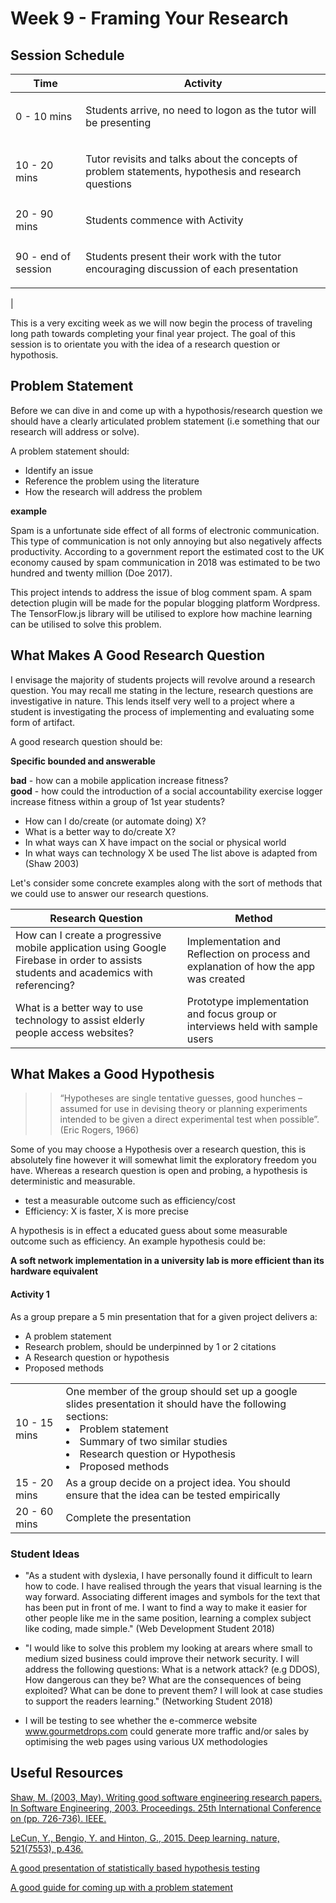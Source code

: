 # Week 9  -  Framing Your Research  

## Session Schedule 	

| Time | Activity   |                                              
|-------------------|----------------------------------------------|
| 0 - 10 mins        | <p>Students arrive, no need to logon as the tutor will be presenting</p>  |
| 10 -  20 mins      |  <p> Tutor revisits and talks about the concepts of problem statements, hypothesis and research questions  </p>  |
| 20 - 90 mins      |   <p> Students commence with Activity  </p> |
| 90 -  end of session      |   <p> Students present their work with the tutor encouraging discussion of each presentation  </p> |
|


This is a very exciting week as we will now begin the process of traveling long path towards completing your final year project. The goal of this session is to orientate you with the idea of a research question or hypothosis. 


## Problem Statement

Before we can dive in and come up with a hypothosis/research question we should have a clearly articulated problem statement (i.e something that our research will address or solve).

A problem statement should:

- Identify an issue 
- Reference the problem using the literature 
- How the research will address the problem 

**example**  

Spam is a unfortunate side effect of all forms of electronic communication. This type of communication is not only annoying but also negatively affects  productivity. According to a government report the estimated cost to the UK economy caused by spam communication in 2018 was estimated to be two hundred and twenty million (Doe 2017). 


This project intends to address the issue of blog comment spam. A spam detection plugin will be made for the popular blogging platform Wordpress. The TensorFlow.js library will be utilised to explore how machine learning can be utilised to solve this problem.


## What Makes A Good Research Question 

I envisage the majority of students projects will revolve around a research question. You may recall me stating in the lecture, research questions are investigative in nature. This lends itself very well to a project where a student is investigating the process of implementing and evaluating some form of artifact. 

A good research question should be: 

**Specific bounded and answerable**

**bad** - how can a mobile application increase fitness?  
**good** - how could the introduction of a social accountability exercise logger increase fitness within a group of 1st year students?  
 

- How can I do/create (or automate doing) X?
- What is a better way to do/create X? 
- In what ways can X have impact on the  social or physical world
- In what ways can technology X be used 
The list above is adapted from (Shaw 2003)


Let's consider some concrete examples along with the sort of methods that we could use to answer our research questions. 

|  Research Question        |      Method          |
|---------------------------|----------------------|
| How can I create a progressive mobile application using Google Firebase in order to assists students and academics with referencing?     | Implementation and   Reflection on process and explanation of how the app was created |   
| What is a better way to use technology to assist elderly people access websites? |  Prototype implementation and focus group or interviews held with sample users   |                                 


## What Makes a Good Hypothesis


>> “Hypotheses are single tentative guesses, good hunches – assumed for use in
   devising theory or planning experiments intended to be given a direct
   experimental test when possible”. (Eric Rogers, 1966)

Some of you may choose a Hypothesis over a research question, this is absolutely fine however it will somewhat limit the exploratory freedom you have.  Whereas a research question is open and probing, a hypothesis is deterministic and measurable. 


- test a measurable outcome such as  efficiency/cost  
- Efficiency: X is faster, X is more precise    


A hypothesis is in effect a educated guess about some measurable outcome such as efficiency. An example hypothesis could be:

**A soft network  implementation in a university lab is more efficient than its hardware equivalent**


#### Activity 1 



As a group prepare a 5 min presentation that for a given project delivers a:

-  A problem statement 
-  Research problem, should be underpinned by 1 or 2 citations 
-  A Research question or hypothesis 
-  Proposed methods 

|         |             |
|---------|-------------|
| 10 - 15 mins        |    One member of the group should set up a google slides presentation it should have the following sections: <li> Problem statement  </li> <li> Summary of two similar studies </li>  <li>  Research question or Hypothesis </li> <li> Proposed methods  </li> |
|  15 - 20 mins                    |      As a group decide on a project idea. You should ensure that the idea can be tested empirically| 
|  20 - 60 mins                  |         Complete the presentation     |



### Student Ideas 


- "As a student with dyslexia, I have personally found it difficult to learn how to code. I have realised through the years that visual learning is the way forward. Associating different images and symbols for the text that has been put in front of me. I want to find a way to make it easier for other people like me in the same position, learning a complex subject like coding, made simple." (Web Development Student 2018) 

- "I would like to solve this problem my looking at arears where small to medium sized business could improve their network security. I will address the following questions: What is a network attack? (e.g DDOS), How dangerous can they be? What are the consequences of being exploited? What can be done to prevent them? I will look at case studies to support the readers learning." (Networking Student 2018)

- I will be testing to see whether the e-commerce website www.gourmetdrops.com could generate more traffic and/or sales by optimising the web pages using various UX methodologies



## Useful Resources 

[Shaw, M. (2003, May). Writing good software engineering research papers. In Software Engineering, 2003. Proceedings. 25th International Conference on (pp. 726-736). IEEE.](http://www.cis.famu.edu/~cen5055joe/Administrative/HowToWrite_ResearchPaper.pdf)


[LeCun, Y., Bengio, Y. and Hinton, G., 2015. Deep learning. nature, 521(7553), p.436.](https://creativecoding.soe.ucsc.edu/courses/cs523/slides/week3/DeepLearning_LeCun.pdf)


[A good presentation of statistically based hypothesis testing ](http://www.sci.utah.edu/~arpaiva/classes/UT_ece3530/hypothesis_testing.pdf)


[A good guide for coming up with a problem statement](https://education.nova.edu/Resources/uploads/app/35/files/arc_doc/from_problem_statement_to_research_questions.pdf)



